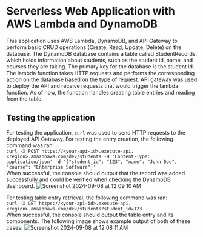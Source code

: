# Serverless Web Application with AWS Lambda and DynamoDB
This application uses AWS Lambda, DynamoDB, and API Gateway to perform basic CRUD operations (Create, Read, Update, Delete) on the database. The DynamoDB database contains a table called StudentRecords. which holds information about students, such as the student id, name, and courses they are taking. The primary key for the database is the student id. The lambda function takes HTTP requests and performs the corresponding action on the database based on the type of request. API gateway was used to deploy the API and receive requests that would trigger the lambda function. As of now, the function handles creating table entries and reading from the table.

## Testing the application
For testing the application, `curl` was used to send HTTP requests to the deployed API Gateway. For testing the entry creation, the following command was ran: \
`curl -X POST https://<your-api-id>.execute-api.<region>.amazonaws.com/dev/students -H 'Content-Type: application/json' -d '{"student_id": "123", "name": "John Doe", "course": "Enterprise Software"}'` \
When successful, the console should output that the record was added successfully and could be verified when checking the DynamoDB dashboard.
![Screenshot 2024-09-08 at 12 09 10 AM](https://github.com/user-attachments/assets/eedd382d-0354-403c-9704-45336180085b)

For testing table entry retrieval, the following command was ran: \
`curl -X GET https://<your-api-id>.execute-api.<region>.amazonaws.com/dev/students?student_id=123` \
When successful, the console should output the table entry and its components. The following image shows example output of both of these cases:
![Screenshot 2024-09-08 at 12 08 11 AM](https://github.com/user-attachments/assets/e4ccb02f-0f94-4107-b7db-3044de5852d1)
